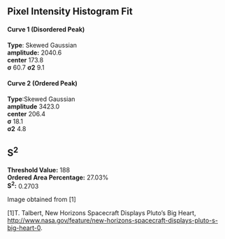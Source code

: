## Pixel Intensity Histogram Fit

#### Curve 1 (Disordered Peak)
**Type**: Skewed Gaussian\
**amplitude:** 2040.6\
**center** 173.8\
**σ** 60.7
**σ2** 9.1


#### Curve 2 (Ordered Peak)
**Type**:Skewed Gaussian\
**amplitude** 3423.0\
**center** 206.4\
**σ** 18.1\
**σ2** 4.8


## S<sup>2</sup>
**Threshold Value:** 188\
**Ordered Area Percentage:** 27.03%\
**S<sup>2</sup>:** 0.2703





Image obtained from [1]

[1]T. Talbert, New Horizons Spacecraft Displays Pluto’s Big Heart, http://www.nasa.gov/feature/new-horizons-spacecraft-displays-pluto-s-big-heart-0.
